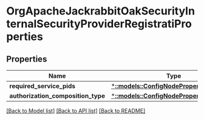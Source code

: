 # OrgApacheJackrabbitOakSecurityInternalSecurityProviderRegistratiProperties

## Properties
Name | Type | Description | Notes
------------ | ------------- | ------------- | -------------
**required_service_pids** | [***::models::ConfigNodePropertyArray**](configNodePropertyArray.md) |  | [optional] 
**authorization_composition_type** | [***::models::ConfigNodePropertyDropDown**](configNodePropertyDropDown.md) |  | [optional] 

[[Back to Model list]](../README.md#documentation-for-models) [[Back to API list]](../README.md#documentation-for-api-endpoints) [[Back to README]](../README.md)


